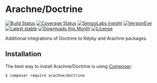 Arachne/Doctrine
====

[![Build Status](https://img.shields.io/travis/Arachne/Doctrine.svg?style=flat-square)](https://travis-ci.org/Arachne/Doctrine)
[![Coverage Status](https://img.shields.io/coveralls/Arachne/Doctrine.svg?style=flat-square)](https://coveralls.io/github/Arachne/Doctrine)
[![SensioLabs Insight](https://img.shields.io/sensiolabs/i/0be9dca9-8412-481b-b86d-90bb6f07a7b0.svg?style=flat-square)](https://insight.sensiolabs.com/projects/0be9dca9-8412-481b-b86d-90bb6f07a7b0)
[![VersionEye](https://img.shields.io/versioneye/d/php/arachne:doctrine.svg?style=flat-square)](https://www.versioneye.com/php/arachne:doctrine)
[![Latest stable](https://img.shields.io/packagist/v/arachne/doctrine.svg?style=flat-square)](https://packagist.org/packages/arachne/doctrine)
[![Downloads this Month](https://img.shields.io/packagist/dm/arachne/doctrine.svg?style=flat-square)](https://packagist.org/packages/arachne/doctrine)
[![License](https://img.shields.io/badge/license-MIT-blue.svg?style=flat-square)](https://github.com/Arachne/Doctrine/blob/master/license.md)

Additional integrations of Doctrine to Kdyby and Arachne packages.

Installation
----

The best way to install Arachne/Doctrine is using  [Composer](http://getcomposer.org/):

```sh
$ composer require arachne/doctrine
```
